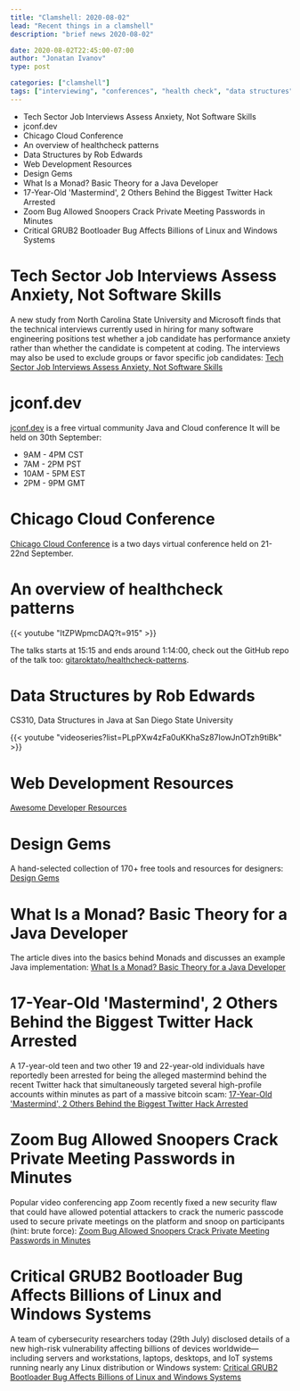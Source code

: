 ```yaml
---
title: "Clamshell: 2020-08-02"
lead: "Recent things in a clamshell"
description: "brief news 2020-08-02"

date: 2020-08-02T22:45:00-07:00
author: "Jonatan Ivanov"
type: post

categories: ["clamshell"]
tags: ["interviewing", "conferences", "health check", "data structures", "design", "monad", "twitter", "hack", "security", "grub", "linux"]
---
```


- Tech Sector Job Interviews Assess Anxiety, Not Software Skills
- jconf.dev
- Chicago Cloud Conference
- An overview of healthcheck patterns
- Data Structures by Rob Edwards
- Web Development Resources
- Design Gems
- What Is a Monad? Basic Theory for a Java Developer
- 17-Year-Old 'Mastermind', 2 Others Behind the Biggest Twitter Hack Arrested
- Zoom Bug Allowed Snoopers Crack Private Meeting Passwords in Minutes
- Critical GRUB2 Bootloader Bug Affects Billions of Linux and Windows Systems

<!--more-->

# Tech Sector Job Interviews Assess Anxiety, Not Software Skills

A new study from North Carolina State University and Microsoft finds that the technical interviews currently used in hiring for many software engineering positions test whether a job candidate has performance anxiety rather than whether the candidate is competent at coding. The interviews may also be used to exclude groups or favor specific job candidates: [Tech Sector Job Interviews Assess Anxiety, Not Software Skills](https://news.ncsu.edu/2020/07/tech-job-interviews-anxiety/)

# jconf.dev

[jconf.dev](https://jconf.dev/) is a free virtual community Java and Cloud conference
It will be held on 30th September:

- 9AM - 4PM CST
- 7AM - 2PM PST
- 10AM - 5PM EST
- 2PM - 9PM GMT

# Chicago Cloud Conference

[Chicago Cloud Conference](https://www.chicagocloudconference.com/) is a two days virtual conference held on 21-22nd September.

# An overview of healthcheck patterns

{{< youtube "ItZPWpmcDAQ?t=915" >}}
<br>

The talks starts at 15:15 and ends around 1:14:00, check out the GitHub repo of the talk too: [gitaroktato/healthcheck-patterns](https://github.com/gitaroktato/healthcheck-patterns).

# Data Structures by Rob Edwards

CS310, Data Structures in Java at San Diego State University

{{< youtube "videoseries?list=PLpPXw4zFa0uKKhaSz87IowJnOTzh9tiBk" >}}
<br>

# Web Development Resources

[Awesome Developer Resources](https://nelsonmichael.dev/awesome-developer-resources-ckcrin0gg00khpms1gbue38dz)

# Design Gems

A hand-selected collection of 170+ free tools and resources for designers: [Design Gems](https://www.designgems.co/)

# What Is a Monad? Basic Theory for a Java Developer

The article dives into the basics behind Monads and discusses an example Java implementation: [What Is a Monad? Basic Theory for a Java Developer](https://dzone.com/articles/what-is-a-monad-basic-theory-for-a-java-developer)

# 17-Year-Old 'Mastermind', 2 Others Behind the Biggest Twitter Hack Arrested

A 17-year-old teen and two other 19 and 22-year-old individuals have reportedly been arrested for being the alleged mastermind behind the recent Twitter hack that simultaneously targeted several high-profile accounts within minutes as part of a massive bitcoin scam: [17-Year-Old 'Mastermind', 2 Others Behind the Biggest Twitter Hack Arrested](https://thehackernews.com/2020/07/twitter-hacker-arrested.html)

# Zoom Bug Allowed Snoopers Crack Private Meeting Passwords in Minutes

Popular video conferencing app Zoom recently fixed a new security flaw that could have allowed potential attackers to crack the numeric passcode used to secure private meetings on the platform and snoop on participants (hint: brute force): [Zoom Bug Allowed Snoopers Crack Private Meeting Passwords in Minutes](https://thehackernews.com/2020/07/zoom-meeting-password-hacking.html)

# Critical GRUB2 Bootloader Bug Affects Billions of Linux and Windows Systems

A team of cybersecurity researchers today (29th July) disclosed details of a new high-risk vulnerability affecting billions of devices worldwide—including servers and workstations, laptops, desktops, and IoT systems running nearly any Linux distribution or Windows system: [Critical GRUB2 Bootloader Bug Affects Billions of Linux and Windows Systems](https://thehackernews.com/2020/07/grub2-bootloader-vulnerability.html)
